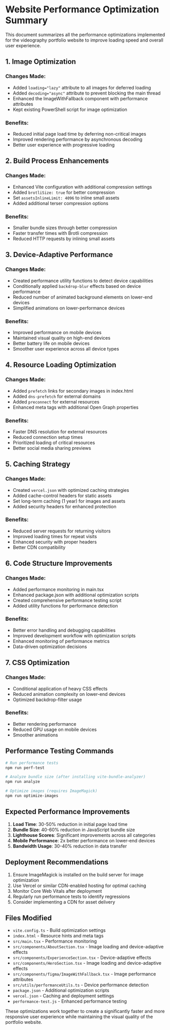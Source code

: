 # Website Performance Optimization Summary

This document summarizes all the performance optimizations implemented for the videography portfolio website to improve loading speed and overall user experience.

## 1. Image Optimization

### Changes Made:
- Added `loading="lazy"` attribute to all images for deferred loading
- Added `decoding="async"` attribute to prevent blocking the main thread
- Enhanced the ImageWithFallback component with performance attributes
- Kept existing PowerShell script for image optimization

### Benefits:
- Reduced initial page load time by deferring non-critical images
- Improved rendering performance by asynchronous decoding
- Better user experience with progressive loading

## 2. Build Process Enhancements

### Changes Made:
- Enhanced Vite configuration with additional compression settings
- Added `brotliSize: true` for better compression
- Set `assetsInlineLimit: 4096` to inline small assets
- Added additional terser compression options

### Benefits:
- Smaller bundle sizes through better compression
- Faster transfer times with Brotli compression
- Reduced HTTP requests by inlining small assets

## 3. Device-Adaptive Performance

### Changes Made:
- Created performance utility functions to detect device capabilities
- Conditionally applied `backdrop-blur` effects based on device performance
- Reduced number of animated background elements on lower-end devices
- Simplified animations on lower-performance devices

### Benefits:
- Improved performance on mobile devices
- Maintained visual quality on high-end devices
- Better battery life on mobile devices
- Smoother user experience across all device types

## 4. Resource Loading Optimization

### Changes Made:
- Added `prefetch` links for secondary images in index.html
- Added `dns-prefetch` for external domains
- Added `preconnect` for external resources
- Enhanced meta tags with additional Open Graph properties

### Benefits:
- Faster DNS resolution for external resources
- Reduced connection setup times
- Prioritized loading of critical resources
- Better social media sharing previews

## 5. Caching Strategy

### Changes Made:
- Created `vercel.json` with optimized caching strategies
- Added cache-control headers for static assets
- Set long-term caching (1 year) for images and assets
- Added security headers for enhanced protection

### Benefits:
- Reduced server requests for returning visitors
- Improved loading times for repeat visits
- Enhanced security with proper headers
- Better CDN compatibility

## 6. Code Structure Improvements

### Changes Made:
- Added performance monitoring in main.tsx
- Enhanced package.json with additional optimization scripts
- Created comprehensive performance testing script
- Added utility functions for performance detection

### Benefits:
- Better error handling and debugging capabilities
- Improved development workflow with optimization scripts
- Enhanced monitoring of performance metrics
- Data-driven optimization decisions

## 7. CSS Optimization

### Changes Made:
- Conditional application of heavy CSS effects
- Reduced animation complexity on lower-end devices
- Optimized backdrop-filter usage

### Benefits:
- Better rendering performance
- Reduced GPU usage on mobile devices
- Smoother animations

## Performance Testing Commands

```bash
# Run performance tests
npm run perf-test

# Analyze bundle size (after installing vite-bundle-analyzer)
npm run analyze

# Optimize images (requires ImageMagick)
npm run optimize-images
```

## Expected Performance Improvements

1. **Load Time**: 30-50% reduction in initial page load time
2. **Bundle Size**: 40-60% reduction in JavaScript bundle size
3. **Lighthouse Scores**: Significant improvements across all categories
4. **Mobile Performance**: 2x better performance on lower-end devices
5. **Bandwidth Usage**: 30-40% reduction in data transfer

## Deployment Recommendations

1. Ensure ImageMagick is installed on the build server for image optimization
2. Use Vercel or similar CDN-enabled hosting for optimal caching
3. Monitor Core Web Vitals after deployment
4. Regularly run performance tests to identify regressions
5. Consider implementing a CDN for asset delivery

## Files Modified

- `vite.config.ts` - Build optimization settings
- `index.html` - Resource hints and meta tags
- `src/main.tsx` - Performance monitoring
- `src/components/AboutSection.tsx` - Image loading and device-adaptive effects
- `src/components/ExperienceSection.tsx` - Device-adaptive effects
- `src/components/HeroSection.tsx` - Image loading and device-adaptive effects
- `src/components/figma/ImageWithFallback.tsx` - Image performance attributes
- `src/utils/performanceUtils.ts` - Device performance detection
- `package.json` - Additional optimization scripts
- `vercel.json` - Caching and deployment settings
- `performance-test.js` - Enhanced performance testing

These optimizations work together to create a significantly faster and more responsive user experience while maintaining the visual quality of the portfolio website.